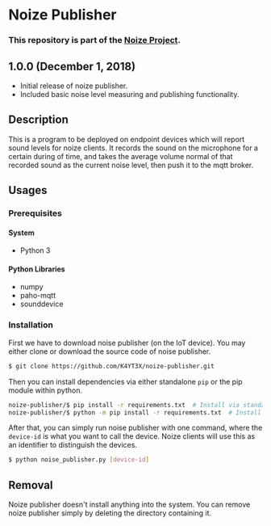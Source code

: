 # Noize Publisher

### This repository is part of the [Noize Project](https://github.com/Thayallan-S/noize).

## 1.0.0 (December 1, 2018)

- Initial release of noize publisher.
- Included basic noise level measuring and publishing functionality.

## Description

This is a program to be deployed on endpoint devices which will report sound levels for noize clients. It records the sound on the microphone for a certain during of time, and takes the average volume normal of that recorded sound as the current noise level, then push it to the mqtt broker.

## Usages

### Prerequisites

#### System

- Python 3

#### Python Libraries

- numpy
- paho-mqtt
- sounddevice

### Installation

First we have to download noise publisher (on the IoT device). You may either clone or download the source code of noise publisher.

```bash
$ git clone https://github.com/K4YT3X/noize-publisher.git
```

Then you can install dependencies via either standalone `pip` or the pip module within python.

```bash
noize-publisher/$ pip install -r requirements.txt  # Install via standalone pip
noize-publisher/$ python -m pip install -r requirements.txt  # Install via python pip module
```

After that, you can simply run noise publisher with one command, where the `device-id` is what you want to call the device. Noize clients will use this as an identifier to distinguish the devices.

```bash
$ python noise_publisher.py [device-id]
```

## Removal

Noize publisher doesn't install anything into the system. You can remove noize publisher simply by deleting the directory containing it.